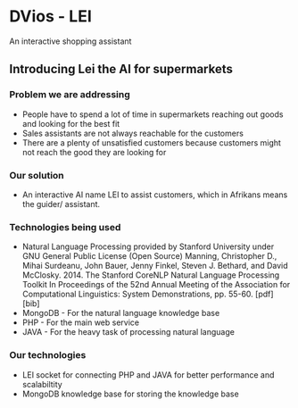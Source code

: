 # DVios - LEI
An interactive shopping assistant

## Introducing Lei the AI for supermarkets
### Problem we are addressing
* People have to spend a lot of time in supermarkets reaching out goods and looking for the best fit
* Sales assistants are not always reachable for the customers
* There are a plenty of unsatisfied customers because customers might not reach the good they are looking for

### Our solution
* An interactive AI name LEI to assist customers, which in Afrikans means the guider/ assistant.

### Technologies being used
* Natural Language Processing provided by Stanford University under GNU General Public License (Open Source)
   Manning, Christopher D., Mihai Surdeanu, John Bauer, Jenny Finkel, Steven J. Bethard, and David McClosky. 2014. The Stanford CoreNLP Natural Language Processing Toolkit In Proceedings of the 52nd Annual Meeting of the Association for Computational Linguistics: System Demonstrations, pp. 55-60. [pdf] [bib]
* MongoDB - For the natural language knowledge base
* PHP - For the main web service
* JAVA - For the heavy task of processing natural language

### Our technologies
* LEI socket for connecting PHP and JAVA for better performance and scalabiltity
* MongoDB knowledge base for storing the knowledge base
